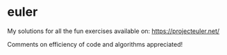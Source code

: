 # euler
My solutions for all the fun exercises available on: https://projecteuler.net/

Comments on efficiency of code and algorithms appreciated!
